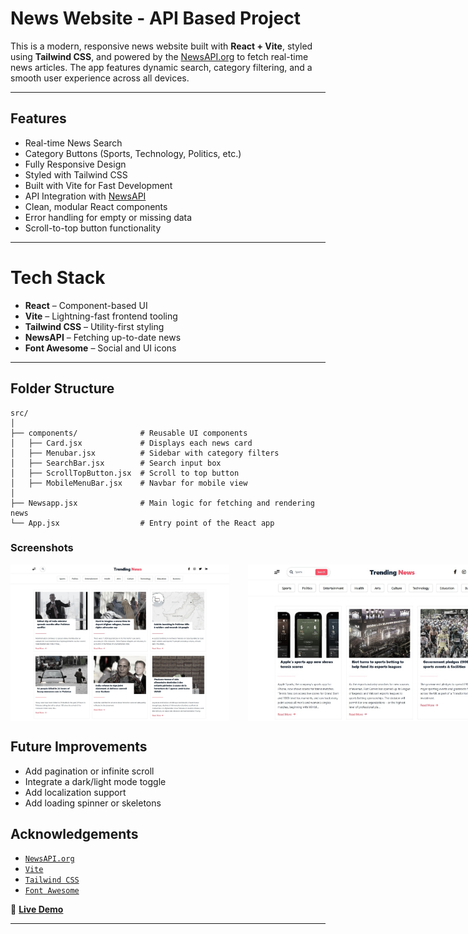 #  News Website - API Based Project

This is a modern, responsive news website built with **React + Vite**, styled using **Tailwind CSS**, and powered by the [NewsAPI.org](https://newsapi.org/) to fetch real-time news articles. The app features dynamic search, category filtering, and a smooth user experience across all devices.

---

##  Features

-  Real-time News Search  
-  Category Buttons (Sports, Technology, Politics, etc.)  
-  Fully Responsive Design  
-  Styled with Tailwind CSS  
-  Built with Vite for Fast Development  
-  API Integration with [NewsAPI](https://newsapi.org/)  
-  Clean, modular React components  
-  Error handling for empty or missing data  
-  Scroll-to-top button functionality  

---

#  Tech Stack

- **React** – Component-based UI  
- **Vite** – Lightning-fast frontend tooling  
- **Tailwind CSS** – Utility-first styling  
- **NewsAPI** – Fetching up-to-date news  
- **Font Awesome** – Social and UI icons  

---

##  Folder Structure

```text
src/
│
├── components/              # Reusable UI components
│   ├── Card.jsx             # Displays each news card
│   ├── Menubar.jsx          # Sidebar with category filters
│   ├── SearchBar.jsx        # Search input box
│   ├── ScrollTopButton.jsx  # Scroll to top button
│   ├── MobileMenuBar.jsx    # Navbar for mobile view
│
├── Newsapp.jsx              # Main logic for fetching and rendering news
└── App.jsx                  # Entry point of the React app
```
### Screenshots
<div style="display: flex; gap:30px; align-items: center;">
  <img src="screenshots/homepage.png" alt="Home Page" height="250" />
  <img src="screenshots/search.png" alt="Search Results" height="250" />
  <img src="screenshots/mobile.png" alt="Mobile View" height="250" width="100" />
</div>


## Future Improvements
- Add pagination or infinite scroll
- Integrate a dark/light mode toggle
- Add localization support
- Add loading spinner or skeletons

## Acknowledgements  

- [`NewsAPI.org`](https://newsapi.org/)  
- [`Vite`](https://vitejs.dev/)  
- [`Tailwind CSS`](https://tailwindcss.com/)  
- [`Font Awesome`](https://fontawesome.com/)  

🔗 **[Live Demo](https://news-website-frontend-ochre.vercel.app/)**

---
